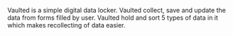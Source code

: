 Vaulted is a  simple digital data locker.
Vaulted collect, save and update  the data from forms filled by user.
Vaulted hold and sort 5 types of data in it which makes recollecting of data easier.
